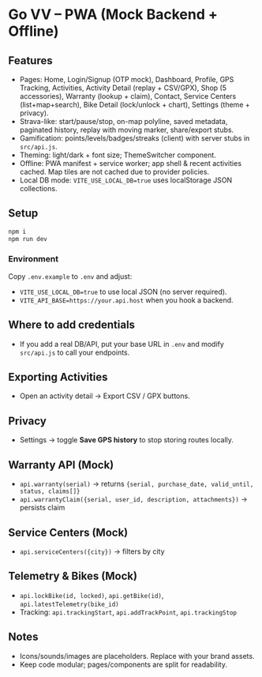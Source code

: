 
# Go VV – PWA (Mock Backend + Offline)

## Features
- Pages: Home, Login/Signup (OTP mock), Dashboard, Profile, GPS Tracking, Activities, Activity Detail (replay + CSV/GPX), Shop (5 accessories), Warranty (lookup + claim), Contact, Service Centers (list+map+search), Bike Detail (lock/unlock + chart), Settings (theme + privacy).
- Strava-like: start/pause/stop, on-map polyline, saved metadata, paginated history, replay with moving marker, share/export stubs.
- Gamification: points/levels/badges/streaks (client) with server stubs in `src/api.js`.
- Theming: light/dark + font size; ThemeSwitcher component.
- Offline: PWA manifest + service worker; app shell & recent activities cached. Map tiles are not cached due to provider policies.
- Local DB mode: `VITE_USE_LOCAL_DB=true` uses localStorage JSON collections.

## Setup
```bash
npm i
npm run dev
```

### Environment
Copy `.env.example` to `.env` and adjust:
- `VITE_USE_LOCAL_DB=true` to use local JSON (no server required).
- `VITE_API_BASE=https://your.api.host` when you hook a backend.

## Where to add credentials
- If you add a real DB/API, put your base URL in `.env` and modify `src/api.js` to call your endpoints.

## Exporting Activities
- Open an activity detail → Export CSV / GPX buttons.

## Privacy
- Settings → toggle **Save GPS history** to stop storing routes locally.

## Warranty API (Mock)
- `api.warranty(serial)` -> returns `{serial, purchase_date, valid_until, status, claims[]}`
- `api.warrantyClaim({serial, user_id, description, attachments})` -> persists claim

## Service Centers (Mock)
- `api.serviceCenters({city})` -> filters by city

## Telemetry & Bikes (Mock)
- `api.lockBike(id, locked)`, `api.getBike(id)`, `api.latestTelemetry(bike_id)`
- Tracking: `api.trackingStart`, `api.addTrackPoint`, `api.trackingStop`

## Notes
- Icons/sounds/images are placeholders. Replace with your brand assets.
- Keep code modular; pages/components are split for readability.
